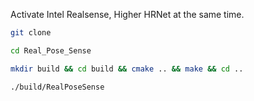 Activate Intel Realsense, Higher HRNet at the same time.
```bash
git clone 

cd Real_Pose_Sense

mkdir build && cd build && cmake .. && make && cd ..

./build/RealPoseSense
```